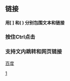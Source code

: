 ## 链接

#### 用[ ] 和( ) 分别包围文本和链接

### 按住Ctrl点击

### 支持文内跳转和网页链接



[百度](https://www.baidu.com)

[1](D:/笔记/1全角与半角.md)













